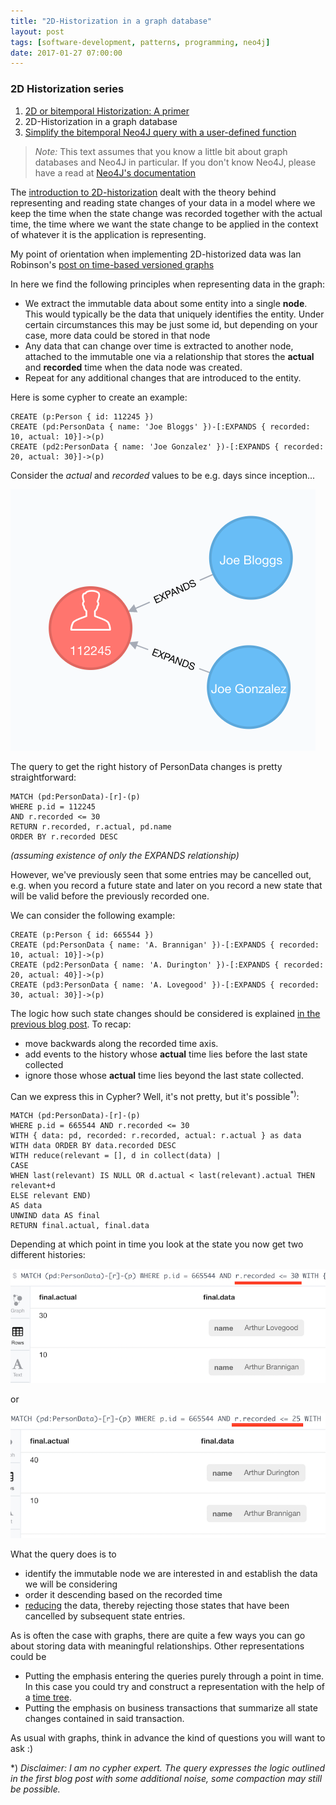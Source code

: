 ```yaml
---
title: "2D-Historization in a graph database"
layout: post
tags: [software-development, patterns, programming, neo4j]
date: 2017-01-27 07:00:00
---
```


### 2D Historization series
1. [2D or bitemporal Historization: A primer][2]
1. 2D-Historization in a graph database
1. [Simplify the bitemporal Neo4J query with a user-defined function][6]

> <em>Note:</em>
> This text assumes that you know a little bit about graph databases
> and Neo4J in particular. If you don't know Neo4J, please have a read
> at [Neo4J's documentation][1]

The [introduction to 2D-historization][2] dealt with the theory behind representing
and reading state changes of your data in a model where we keep the time when
the state change was recorded together with the actual time, the time where we want
the state change to be applied in the context of whatever it is the application
is representing.

My point of orientation when implementing 2D-historized data was Ian Robinson's 
[post on time-based versioned graphs][3]

In here we find the following principles when representing data in the graph:

* We extract the immutable data about some entity into a single **node**. This
  would typically be the data that uniquely identifies the entity. Under certain
  circumstances this may be just some id, but depending on your case, more data
  could be stored in that node
* Any data that can change over time is extracted to another node, attached
  to the immutable one via a relationship that stores the **actual** and 
  **recorded** time when the data node was created.
* Repeat for any additional changes that are introduced to the entity.

Here is some cypher to create an example:

```cypher
CREATE (p:Person { id: 112245 })
CREATE (pd:PersonData { name: 'Joe Bloggs' })-[:EXPANDS { recorded: 10, actual: 10}]->(p)
CREATE (pd2:PersonData { name: 'Joe Gonzalez' })-[:EXPANDS { recorded: 20, actual: 30}]->(p)
```
Consider the _actual_ and _recorded_ values to be e.g. days since inception...

![](/assets/2DHistory3.png)

The query to get the right history of PersonData changes is pretty straightforward:

```
MATCH (pd:PersonData)-[r]-(p) 
WHERE p.id = 112245
AND r.recorded <= 30
RETURN r.recorded, r.actual, pd.name
ORDER BY r.recorded DESC
```
_(assuming existence of only the EXPANDS relationship)_

However, we've previously seen that some entries may be cancelled out,
e.g. when you record a future state and later on you record a new state
that will be valid before the previously recorded one.

We can consider the following example:

```
CREATE (p:Person { id: 665544 })
CREATE (pd:PersonData { name: 'A. Brannigan' })-[:EXPANDS { recorded: 10, actual: 10}]->(p)
CREATE (pd2:PersonData { name: 'A. Durington' })-[:EXPANDS { recorded: 20, actual: 40}]->(p)
CREATE (pd3:PersonData { name: 'A. Lovegood' })-[:EXPANDS { recorded: 30, actual: 30}]->(p)
```
The logic how such state changes should be considered is explained 
[in the previous blog post][2]. To recap:

* move backwards along the recorded time axis.
* add events to the history whose **actual** time lies before the last state
  collected
* ignore those whose **actual** time lies beyond the last state collected.

Can we express this in Cypher? 
Well, it's not pretty, but it's possible<sup>*)</sup>:

```
MATCH (pd:PersonData)-[r]-(p) 
WHERE p.id = 665544 AND r.recorded <= 30
WITH { data: pd, recorded: r.recorded, actual: r.actual } as data
WITH data ORDER BY data.recorded DESC
WITH reduce(relevant = [], d in collect(data) | 
CASE 
WHEN last(relevant) IS NULL OR d.actual < last(relevant).actual THEN relevant+d 
ELSE relevant END) 
AS data
UNWIND data AS final 
RETURN final.actual, final.data
```
Depending at which point in time you look at the state you now get two different
histories:

![](/assets/2DHistory4.png)

or

![](/assets/2DHistory5.png)

What the query does is to 

* identify the immutable node we are interested in and establish the data
  we will be considering
* order it descending based on the recorded time 
* [reducing][5] the data, thereby rejecting those states that have been
  cancelled by subsequent state entries.

As is often the case with graphs, there are quite a few ways you can go about storing data
with meaningful relationships. Other representations could be

* Putting the emphasis entering the queries purely through a point in time.
  In this case you could try and construct a representation with the help of
  a [time tree][4].
* Putting the emphasis on business transactions that summarize all
  state changes contained in said transaction.

As usual with graphs, think in advance the kind of questions 
you will want to ask :)


*) 
_Disclaimer: I am no cypher expert. The query expresses the logic outlined in the first blog post with some additional noise, some compaction may  still be possible._

[1]: https://neo4j.com/docs/developer-manual/current/introduction/
[2]: /2016/12/18/2d-or-bitemporal-historization-a-primer
[3]: http://iansrobinson.com/2014/05/13/time-based-versioned-graphs/
[4]: http://graphaware.com/neo4j/2014/08/20/graphaware-neo4j-timetree.html
[5]: http://neo4j.com/docs/developer-manual/current/cypher/functions/list/#functions-reduce
[6]: /2017/01/30/simplify-the-bitemporal-neo4j-query-with-a-user-defined-function